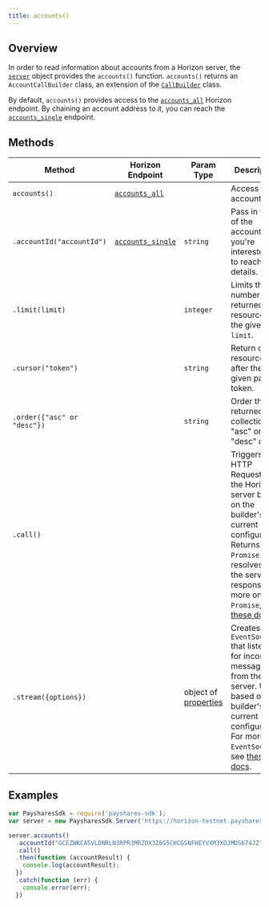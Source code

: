 ```yaml
---
title: accounts()
---
```


## Overview

In order to read information about accounts from a Horizon server, the [`server`](./server.md) object provides the `accounts()` function. `accounts()` returns an `AccountCallBuilder` class, an extension of the [`CallBuilder`](./call_builder.md) class.

By default, `accounts()` provides access to the [`accounts_all`](https://payshares.org/developers/horizon/reference/accounts-all.html) Horizon endpoint.  By chaining an account address to it, you can reach the [`accounts_single`](https://payshares.org/developers/horizon/reference/accounts-single.html) endpoint.

## Methods

| Method | Horizon Endpoint | Param Type | Description |
| --- | --- | --- | --- |
| `accounts()` | [`accounts_all`](https://payshares.org/developers/horizon/reference/accounts-all.html) | | Access all accounts. |
| `.accountId("accountId")` | [`accounts_single`](https://payshares.org/developers/horizon/reference/accounts-single.html) | `string` | Pass in the ID of the account you're interested in to reach its details.|
| `.limit(limit)` | | `integer` | Limits the number of returned resources to the given `limit`.|
| `.cursor("token")` | | `string` | Return only resources after the given paging token. |
| `.order({"asc" or "desc"})` | | `string` |  Order the returned collection in "asc" or "desc" order. |
| `.call()` | | | Triggers a HTTP Request to the Horizon server based on the builder's current configuration.  Returns a `Promise` that resolves to the server's response.  For more on `Promise`, see [these docs](https://developer.mozilla.org/en-US/docs/Web/JavaScript/Reference/Global_Objects/Promise).|
| `.stream({options})` | | object of [properties](https://developer.mozilla.org/en-US/docs/Web/API/EventSource#Properties) | Creates an `EventSource` that listens for incoming messages from the server.  URL based on builder's current configuration.  For more on `EventSource`, see [these docs](https://developer.mozilla.org/en-US/docs/Web/API/EventSource). |


## Examples

```js
var PaysharesSdk = require('payshares-sdk');
var server = new PaysharesSdk.Server('https://horizon-testnet.payshares.org');

server.accounts()
  .accountId("GCEZWKCA5VLDNRLN3RPRJMRZOX3Z6G5CHCGSNFHEYVXM3XOJMDS674JZ")
  .call()
  .then(function (accountResult) {
    console.log(accountResult);
  })
  .catch(function (err) {
    console.error(err);
  })
```

